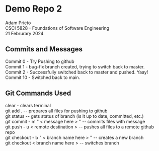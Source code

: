# Demo Repo 2 

Adam Prieto\
CSCI 5828 - Foundations of Software Engineering\
21 Februrary 2024


## Commits and Messages
Commit 0 - Try Pushing to github\
Commit 1 - bug-fix branch created, trying to switch back to master.\
Commit 2 - Successfully switched back to master and pushed. Yaay!\
Commit 10 - Switched back to main.

## Git Commands Used
clear - clears terminal\
git add . -- prepares all files for pushing to github\
git status -- gets status of branch (is it up to date, committed, etc.)\
git commit - m " < message here > " -- commits files with message\
git push - u < remote destination > -- pushes all files to a remote github repo\
git checkout - b "  < branch name here > " -- creates a new branch\
git checkout < branch name here > -- switches branch